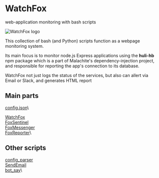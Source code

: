 # WatchFox

web-application monitoring with bash scripts

![WatchFox logo](https://i.imgur.com/3r2k27a.png "WatchFox")

This collection of bash (and Python) scripts function as a webpage monitoring system.

Its main focus is to monitor node.js Express applications using the **huli-hb** npm package which is a part of Malachite's dependency-injection project, and responsible for reporting the app's connection to its database.

WatchFox not just logs the status of the services, but also can allert via Email or Slack, and generates HTML report

## Main parts

[config.json](docs/config.md "The configuration file")\

[WatchFox](docs/WatchFox.md "The main wrapper")\
[FoxSentinel](docs/FoxSentinel.md "Status checker and logger")\
[FoxMessenger](docs/FoxMessenger.md "Status change detection and allerting")\
[FoxReporter](docs/FoxReporter.md "HTML report creator")\

## Other scripts

[config_parser](docs/config_parser.md "parse config.json")\
[SendEmail](docs/SendEmail.md "simple Email sender")\
[bot_say](docs/bot_say.md "simple Slack message sender")\
